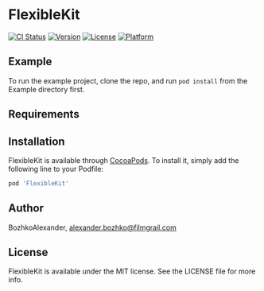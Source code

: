 # FlexibleKit

[![CI Status](https://img.shields.io/travis/BozhkoAlexander/FlexibleKit.svg?style=flat)](https://travis-ci.org/BozhkoAlexander/FlexibleKit)
[![Version](https://img.shields.io/cocoapods/v/FlexibleKit.svg?style=flat)](https://cocoapods.org/pods/FlexibleKit)
[![License](https://img.shields.io/cocoapods/l/FlexibleKit.svg?style=flat)](https://cocoapods.org/pods/FlexibleKit)
[![Platform](https://img.shields.io/cocoapods/p/FlexibleKit.svg?style=flat)](https://cocoapods.org/pods/FlexibleKit)

## Example

To run the example project, clone the repo, and run `pod install` from the Example directory first.

## Requirements

## Installation

FlexibleKit is available through [CocoaPods](https://cocoapods.org). To install
it, simply add the following line to your Podfile:

```ruby
pod 'FlexibleKit'
```

## Author

BozhkoAlexander, alexander.bozhko@filmgrail.com

## License

FlexibleKit is available under the MIT license. See the LICENSE file for more info.
